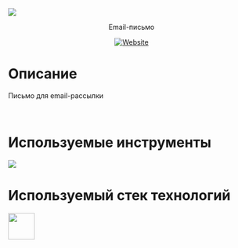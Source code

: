 <img src="https://user-images.githubusercontent.com/47634965/68460448-43b59d80-024b-11ea-8a1b-a9f7714d4798.png">
<p align="center">Email-письмо</p>
<p align="center"><a align="center" href="https://gerkon3.github.io/email"><img alt="Website" src="https://img.shields.io/website?label=URL&up_message=gerkon3.github.io%2Femail&url=https%3A%2F%2Fgerkon3.github.io%2Femail"></a></p>
<h1>Описание</h1>
<p>Письмо для email-рассылки</p>
<br>
<h1>Используемые инструменты</h1>
<img src="https://user-images.githubusercontent.com/47634965/68461217-09e59680-024d-11ea-9358-3657a9118777.png">
<br>
<h1>Используемый стек технологий</h1>
<img height="54" src="https://user-images.githubusercontent.com/47634965/68461014-9b083d80-024c-11ea-979f-bf4e00bbe98e.png">
